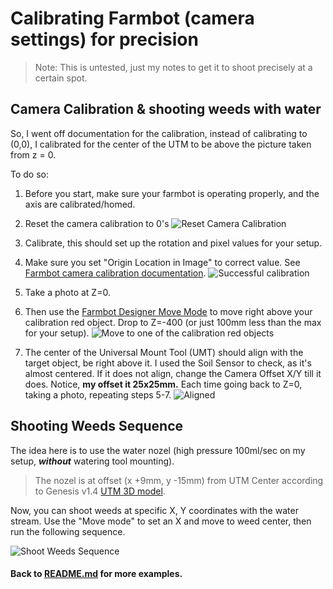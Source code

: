# Calibrating Farmbot (camera settings) for precision

> Note: This is untested, just my notes to get it to shoot precisely at a certain spot.

## Camera Calibration & shooting weeds with water

So, I went off documentation for the calibration, instead of calibrating to (0,0), I calibrated for the center of the UTM to be above the picture taken from z = 0.

To do so:
1. Before you start, make sure your farmbot is operating properly, and the axis are calibrated/homed.

2. Reset the camera calibration to 0's ![Reset Camera Calibration](http://i.imgur.com/rtf7YNI.png)

3. Calibrate, this should set up the rotation and pixel values for your setup.

4. Make sure you set "Origin Location in Image" to correct value. See [Farmbot camera calibration documentation](https://software.farm.bot/docs/camera-calibration).
![Successful calibration](http://i.imgur.com/nU43uXC.png)

5. Take a photo at Z=0.

6. Then use the [Farmbot Designer Move Mode](https://my.farmbot.io/app/designer/move_to) to move right above your calibration red object. Drop to Z=-400 (or just 100mm less than the max for your setup).
![Move to one of the calibration red objects](http://i.imgur.com/baP0jVa.png)

7. The center of the Universal Mount Tool (UMT) should align with the target object, be right above it. I used the Soil Sensor to check, as it's almost centered.
If it does not align, change the Camera Offset X/Y till it does. Notice, **my offset it 25x25mm.**
Each time going back to Z=0, taking a photo, repeating steps 5-7.
![Aligned](https://i.imgur.com/p3L0y10.jpg)

## Shooting Weeds Sequence

The idea here is to use the water nozel (high pressure 100ml/sec on my setup, ***without*** watering tool mounting).

> The nozel is at offset (x +9mm, y -15mm) from UTM Center according to Genesis v1.4 [UTM 3D model](https://sketchfab.com/3d-models/farmbot-genesis-v10-utm-cover-692c30a1e71a4f1791a0c8058342b1dc).

Now, you can shoot weeds at specific X, Y coordinates with the water stream. Use the "Move mode" to set an X and move to weed center, then run the following sequence.

![Shoot Weeds Sequence](http://i.imgur.com/O2VLFLG.png)

#### Back to [README.md](../README.md) for more examples.